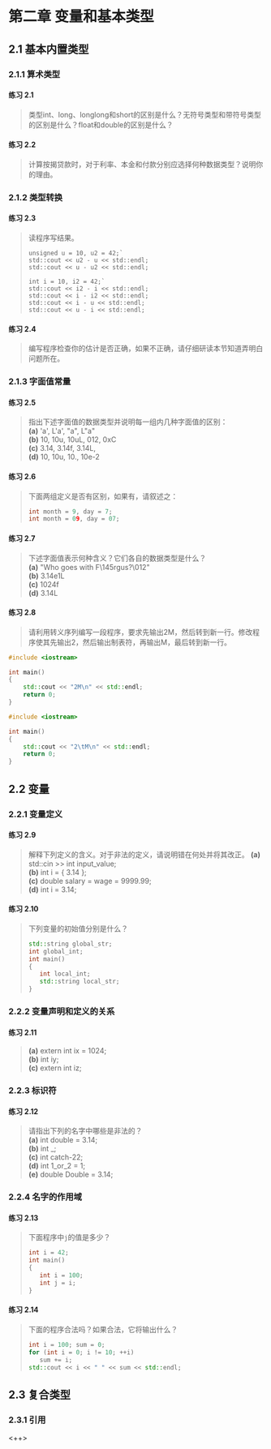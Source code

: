 # 第二章 变量和基本类型
## 2.1 基本内置类型
### 2.1.1 算术类型
#### 练习 2.1
>类型int、long、longlong和short的区别是什么？无符号类型和带符号类型的区别是什么？float和double的区别是什么？

#### 练习 2.2
>计算按揭贷款时，对于利率、本金和付款分别应选择何种数据类型？说明你的理由。

### 2.1.2 类型转换
#### 练习 2.3
>读程序写结果。
>
>```
>unsigned u = 10, u2 = 42;`  
>std::cout << u2 - u << std::endl;
>std::cout << u - u2 << std::endl;
>
>int i = 10, i2 = 42;`  
>std::cout << i2 - i << std::endl;
>std::cout << i - i2 << std::endl;
>std::cout << i - u << std::endl;
>std::cout << u - i << std::endl;
>```

#### 练习 2.4
>编写程序检查你的估计是否正确，如果不正确，请仔细研读本节知道弄明白问题所在。

### 2.1.3 字面值常量
#### 练习 2.5
>指出下述字面值的数据类型并说明每一组内几种字面值的区别：  
>**(a)** 'a', L'a', "a", L"a"  
>**(b)** 10, 10u, 10uL, 012, 0xC  
>**\(c\)** 3.14, 3.14f, 3.14L,  
>**(d)** 10, 10u, 10., 10e-2

#### 练习 2.6
>下面两组定义是否有区别，如果有，请叙述之：
>
>```c++
>int month = 9, day = 7;
>int month = 09, day = 07;
>```

#### 练习 2.7
>下述字面值表示何种含义？它们各自的数据类型是什么？  
>**(a)** "Who goes with F\145rgus?\012"  
**(b)** 3.14e1L  
>**\(c\)** 1024f  
>**(d)** 3.14L

#### 练习 2.8
>请利用转义序列编写一段程序，要求先输出2M，然后转到新一行。修改程序使其先输出2，然后输出制表符，再输出M，最后转到新一行。
```c++
#include <iostream>

int main()
{
    std::cout << "2M\n" << std::endl;
    return 0;
}
```
```c++
#include <iostream>

int main()
{
    std::cout << "2\tM\n" << std::endl;
    return 0;
}
```
## 2.2 变量
### 2.2.1 变量定义
#### 练习 2.9
>解释下列定义的含义。对于非法的定义，请说明错在何处并将其改正。
>**(a)** std::cin >> int input_value;  
>**(b)** int i = { 3.14 };  
>**\(c\)** double salary = wage = 9999.99;  
>**(d)** int i = 3.14;

#### 练习 2.10
>下列变量的初始值分别是什么？
>```c++
>std::string global_str;
>int global_int;
>int main()
>{
>    int local_int;
>    std::string local_str;
>}
>```

### 2.2.2 变量声明和定义的关系
#### 练习 2.11
>**(a)** extern int ix = 1024;  
>**(b)** int iy;  
>**\(c\)** extern int iz;

### 2.2.3 标识符
#### 练习 2.12
>请指出下列的名字中哪些是非法的？  
>**(a)** int double = 3.14;  
>**(b)** int _;  
>**\(c\)** int catch-22;  
>**(d)** int 1_or_2 = 1;  
>**(e)** double Double = 3.14;  

### 2.2.4 名字的作用域
#### 练习 2.13
>下面程序中`j`的值是多少？
>```c++
>int i = 42;
>int main()
>{
>    int i = 100;
>    int j = i;
>}
>```

#### 练习 2.14
>下面的程序合法吗？如果合法，它将输出什么？
>```c++
>int i = 100; sum = 0;
>for (int i = 0; i != 10; ++i)
>    sum += i;
>std::cout << i << " " << sum << std::endl;
>```

## 2.3 复合类型
### 2.3.1 引用
<++>
